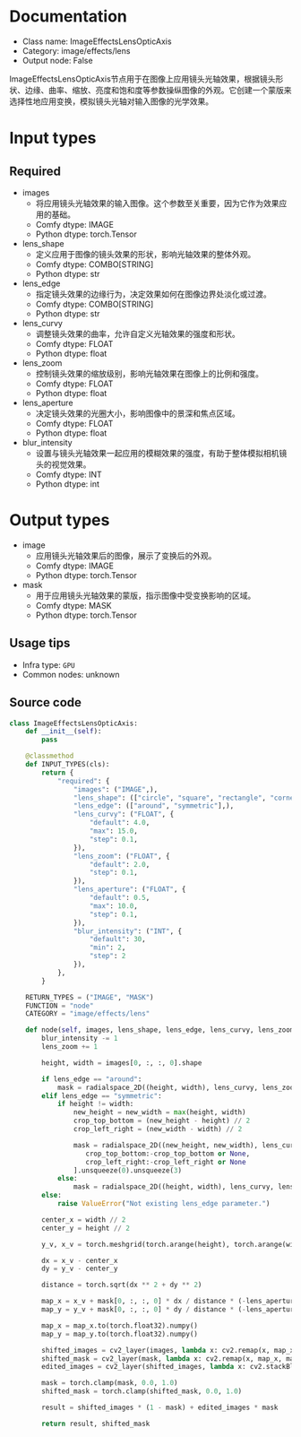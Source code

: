 
# Documentation
- Class name: ImageEffectsLensOpticAxis
- Category: image/effects/lens
- Output node: False

ImageEffectsLensOpticAxis节点用于在图像上应用镜头光轴效果，根据镜头形状、边缘、曲率、缩放、亮度和饱和度等参数操纵图像的外观。它创建一个蒙版来选择性地应用变换，模拟镜头光轴对输入图像的光学效果。

# Input types
## Required
- images
    - 将应用镜头光轴效果的输入图像。这个参数至关重要，因为它作为效果应用的基础。
    - Comfy dtype: IMAGE
    - Python dtype: torch.Tensor
- lens_shape
    - 定义应用于图像的镜头效果的形状，影响光轴效果的整体外观。
    - Comfy dtype: COMBO[STRING]
    - Python dtype: str
- lens_edge
    - 指定镜头效果的边缘行为，决定效果如何在图像边界处淡化或过渡。
    - Comfy dtype: COMBO[STRING]
    - Python dtype: str
- lens_curvy
    - 调整镜头效果的曲率，允许自定义光轴效果的强度和形状。
    - Comfy dtype: FLOAT
    - Python dtype: float
- lens_zoom
    - 控制镜头效果的缩放级别，影响光轴效果在图像上的比例和强度。
    - Comfy dtype: FLOAT
    - Python dtype: float
- lens_aperture
    - 决定镜头效果的光圈大小，影响图像中的景深和焦点区域。
    - Comfy dtype: FLOAT
    - Python dtype: float
- blur_intensity
    - 设置与镜头光轴效果一起应用的模糊效果的强度，有助于整体模拟相机镜头的视觉效果。
    - Comfy dtype: INT
    - Python dtype: int

# Output types
- image
    - 应用镜头光轴效果后的图像，展示了变换后的外观。
    - Comfy dtype: IMAGE
    - Python dtype: torch.Tensor
- mask
    - 用于应用镜头光轴效果的蒙版，指示图像中受变换影响的区域。
    - Comfy dtype: MASK
    - Python dtype: torch.Tensor


## Usage tips
- Infra type: `GPU`
- Common nodes: unknown


## Source code
```python
class ImageEffectsLensOpticAxis:
    def __init__(self):
        pass

    @classmethod
    def INPUT_TYPES(cls):
        return {
            "required": {
                "images": ("IMAGE",),
                "lens_shape": (["circle", "square", "rectangle", "corners"],),
                "lens_edge": (["around", "symmetric"],),
                "lens_curvy": ("FLOAT", {
                    "default": 4.0,
                    "max": 15.0,
                    "step": 0.1,
                }),
                "lens_zoom": ("FLOAT", {
                    "default": 2.0,
                    "step": 0.1,
                }),
                "lens_aperture": ("FLOAT", {
                    "default": 0.5,
                    "max": 10.0,
                    "step": 0.1,
                }),
                "blur_intensity": ("INT", {
                    "default": 30,
                    "min": 2,
                    "step": 2
                }),
            },
        }

    RETURN_TYPES = ("IMAGE", "MASK")
    FUNCTION = "node"
    CATEGORY = "image/effects/lens"

    def node(self, images, lens_shape, lens_edge, lens_curvy, lens_zoom, lens_aperture, blur_intensity):
        blur_intensity -= 1
        lens_zoom += 1

        height, width = images[0, :, :, 0].shape

        if lens_edge == "around":
            mask = radialspace_2D((height, width), lens_curvy, lens_zoom, lens_shape, 0.0, 1.0 + lens_curvy).unsqueeze(0).unsqueeze(3)
        elif lens_edge == "symmetric":
            if height != width:
                new_height = new_width = max(height, width)
                crop_top_bottom = (new_height - height) // 2
                crop_left_right = (new_width - width) // 2

                mask = radialspace_2D((new_height, new_width), lens_curvy, lens_zoom, lens_shape, 0.0, 1.0 + lens_curvy)[
                   crop_top_bottom:-crop_top_bottom or None,
                   crop_left_right:-crop_left_right or None
                ].unsqueeze(0).unsqueeze(3)
            else:
                mask = radialspace_2D((height, width), lens_curvy, lens_zoom, lens_shape, 0.0, 1.0 + lens_curvy).unsqueeze(0).unsqueeze(3)
        else:
            raise ValueError("Not existing lens_edge parameter.")

        center_x = width // 2
        center_y = height // 2

        y_v, x_v = torch.meshgrid(torch.arange(height), torch.arange(width), indexing='ij')

        dx = x_v - center_x
        dy = y_v - center_y

        distance = torch.sqrt(dx ** 2 + dy ** 2)

        map_x = x_v + mask[0, :, :, 0] * dx / distance * (-lens_aperture * 100)
        map_y = y_v + mask[0, :, :, 0] * dy / distance * (-lens_aperture * 100)

        map_x = map_x.to(torch.float32).numpy()
        map_y = map_y.to(torch.float32).numpy()

        shifted_images = cv2_layer(images, lambda x: cv2.remap(x, map_x, map_y, cv2.INTER_LINEAR))
        shifted_mask = cv2_layer(mask, lambda x: cv2.remap(x, map_x, map_y, cv2.INTER_LINEAR))
        edited_images = cv2_layer(shifted_images, lambda x: cv2.stackBlur(x, (blur_intensity, blur_intensity)))

        mask = torch.clamp(mask, 0.0, 1.0)
        shifted_mask = torch.clamp(shifted_mask, 0.0, 1.0)

        result = shifted_images * (1 - mask) + edited_images * mask

        return result, shifted_mask

```
